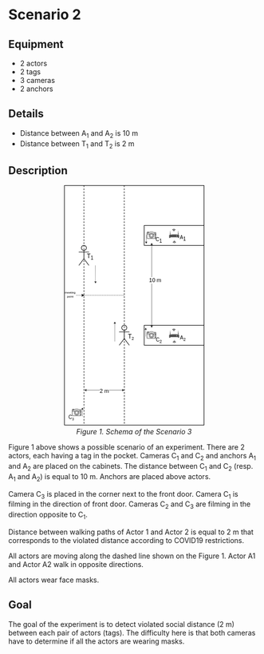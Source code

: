 # Scenario 2

## Equipment

- 2 actors
- 2 tags 
- 3 cameras
- 2 anchors

## Details

- Distance between A<sub>1</sub> and A<sub>2</sub> is 10 m
- Distance between T<sub>1</sub> and T<sub>2</sub> is 2 m

## Description

<p align="center">
    <img src="scenario_3.png" alt="scenario-3" title="Scenario 3" /><br/>
    <em>Figure 1. Schema of the Scenario 3</em>
</p>

Figure 1 above shows a possible scenario of an experiment. There are 2 actors, each having a tag in the pocket. Cameras C<sub>1</sub> and C<sub>2</sub> and anchors A<sub>1</sub> and A<sub>2</sub> are placed on the cabinets. The distance between C<sub>1</sub> and C<sub>2</sub> (resp. A<sub>1</sub> and A<sub>2</sub>) is equal to 10 m. Anchors are placed above actors.

Camera C<sub>3</sub> is placed in the corner next to the front door. Camera C<sub>1</sub> is filming in the direction of front door. Cameras C<sub>2</sub> and C<sub>3</sub> are filming in the direction opposite to C<sub>1</sub>.

Distance between walking paths of Actor 1 and Actor 2 is equal to 2 m that corresponds to the violated distance according to COVID19 restrictions.

All actors are moving along the dashed line shown on the Figure 1. Actor A1 and Actor A2 walk in opposite directions. 

All actors wear face masks.

## Goal

The goal of the experiment is to detect violated social distance (2 m) between each pair of actors (tags). The difficulty here is that both cameras have to determine if all the actors are wearing masks.
